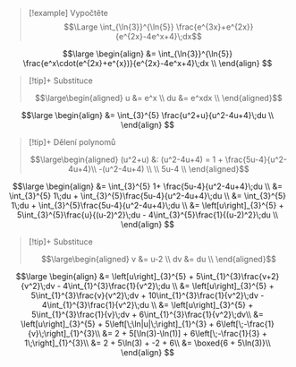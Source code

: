 > [!example] Vypočtěte
> $$\Large \int_{\ln{3}}^{\ln{5}} \frac{e^{3x}+e^{2x}}{e^{2x}-4e^x+4}\;dx$$

$$\large
\begin{align}
	&= \int_{\ln{3}}^{\ln{5}} \frac{e^x\cdot(e^{2x}+e^{x})}{e^{2x}-4e^x+4}\;dx \\
\end{align}
$$

> [!tip]+ Substituce
>
>$$\large\begin{aligned}
u &= e^x \\
du &= e^xdx \\
>\end{aligned}$$

$$\large
\begin{align}
	&= \int_{3}^{5} \frac{u^2+u}{u^2-4u+4}\;du \\
\end{align}
$$

> [!tip]+ Dělení polynomů
>
>$$\large\begin{aligned}
>(u^2+u) &: (u^2-4u+4) = 1 + \frac{5u-4}{u^2-4u+4}\\
>-(u^2-4u+4) \\
>\\
>5u-4 \\
>\end{aligned}$$

$$\large
\begin{align}
	&= \int_{3}^{5} 1+ \frac{5u-4}{u^2-4u+4}\;du \\
	&= \int_{3}^{5} 1\;du + \int_{3}^{5}\frac{5u-4}{u^2-4u+4}\;du \\
	&= \int_{3}^{5} 1\;du + \int_{3}^{5}\frac{5u-4}{u^2-4u+4}\;du \\
	&= \left[u\right]_{3}^{5} + 5\int_{3}^{5}\frac{u}{(u-2)^2}\;du - 4\int_{3}^{5}\frac{1}{(u-2)^2}\;du \\
\end{align}
$$

> [!tip]+ Substituce
>
>$$\large\begin{aligned}
v &= u-2 \\
dv &= du \\
>\end{aligned}$$

$$\large
\begin{align}
	&= \left[u\right]_{3}^{5} + 5\int_{1}^{3}\frac{v+2}{v^2}\;dv - 4\int_{1}^{3}\frac{1}{v^2}\;du \\
	&= \left[u\right]_{3}^{5} + 5\int_{1}^{3}\frac{v}{v^2}\;dv + 10\int_{1}^{3}\frac{1}{v^2}\;dv - 4\int_{1}^{3}\frac{1}{v^2}\;du \\
	&= \left[u\right]_{3}^{5} + 5\int_{1}^{3}\frac{1}{v}\;dv + 6\int_{1}^{3}\frac{1}{v^2}\;dv\\
	&= \left[u\right]_{3}^{5} + 5\left[\;\ln|u|\;\right]_{1}^{3} + 6\left[\;-\frac{1}{v}\;\right]_{1}^{3}\\
	&= 2 + 5[\ln(3)-\ln(1)] + 6\left[\;-\frac{1}{3} + 1\;\right]_{1}^{3}\\
	&= 2 + 5\ln(3) + -2 + 6\\
	&= \boxed{6 + 5\ln(3)}\\
\end{align}
$$